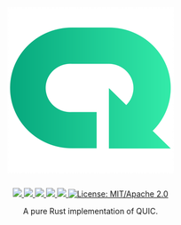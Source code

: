 <h1 align="center">
 <a href="https://quic.ly"><img src="./doc/quicly.png" alt="quic.ly"></a>
 <br>
</h1>
<p align="center">
 <a href="https://github.com/quic-ly/quicly/actions"> 
  <img src="https://github.com/quic-ly/quicly/workflows/quicly/badge.svg">
 </a> 
 <a href="https://codecov.io/gh/quic-ly/quicly"> 
  <img src="https://codecov.io/gh/quic-ly/quicly/branch/main/graph/badge.svg">
 </a>
 <a href="https://deps.rs/repo/github/quic-ly/quicly"> 
  <img src="https://deps.rs/repo/github/quic-ly/quicly/status.svg">
 </a>
 <a href="https://crates.io/crates/quicly"> 
  <img src="https://img.shields.io/crates/v/quicly.svg">
 </a> 
 <a href="https://docs.rs/quicly"> 
  <img src="https://docs.rs/quicly/badge.svg">
 </a>
 <a href="https://doc.rust-lang.org/1.6.0/complement-project-faq.html#why-dual-mitasl2-license">
  <img src="https://img.shields.io/badge/license-MIT%2FApache--2.0-blue" alt="License: MIT/Apache 2.0">
 </a>
</p>
<p align="center">
 A pure Rust implementation of QUIC.
</p>
